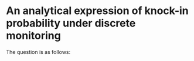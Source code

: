 # An analytical expression of knock-in probability under discrete monitoring
The question is as follows:

